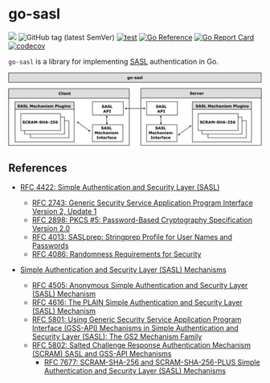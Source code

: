 # go-sasl

![](https://img.shields.io/badge/status-Work%20In%20Progress-8A2BE2)
![GitHub tag (latest SemVer)](https://img.shields.io/github/v/tag/cybergarage/go-sasl)
[![test](https://github.com/cybergarage/go-sasl/actions/workflows/make.yml/badge.svg)](https://github.com/cybergarage/go-sasl/actions/workflows/make.yml)
[![Go Reference](https://pkg.go.dev/badge/github.com/cybergarage/go-sasl.svg)](https://pkg.go.dev/github.com/cybergarage/go-sasl)
 [![Go Report Card](https://img.shields.io/badge/go%20report-A%2B-brightgreen)](https://goreportcard.com/report/github.com/cybergarage/go-sasl) 
 [![codecov](https://codecov.io/gh/cybergarage/go-sasl/graph/badge.svg?token=OCU5V0H3OX)](https://codecov.io/gh/cybergarage/go-sasl)

`go-sasl` is a library for implementing [SASL](https://datatracker.ietf.org/doc/html/rfc4422) authentication in Go.

![](doc/img/framework.png)

## References

- [RFC 4422: Simple Authentication and Security Layer (SASL)](https://datatracker.ietf.org/doc/html/rfc4422)
  - [RFC 2743: Generic Security Service Application Program Interface Version 2, Update 1](https://datatracker.ietf.org/doc/html/rfc2743)
  - [RFC 2898: PKCS #5: Password-Based Cryptography Specification Version 2.0](https://datatracker.ietf.org/doc/html/rfc2898)
  - [RFC 4013: SASLprep: Stringprep Profile for User Names and Passwords](https://datatracker.ietf.org/doc/html/rfc4013)
  - [RFC 4086: Randomness Requirements for Security](https://datatracker.ietf.org/doc/html/rfc4086)

- [Simple Authentication and Security Layer (SASL) Mechanisms](https://www.iana.org/assignments/sasl-mechanisms/sasl-mechanisms.xhtml)
  - [RFC 4505: Anonymous Simple Authentication and Security Layer (SASL) Mechanism](https://www.rfc-editor.org/rfc/rfc4505.html)
  - [RFC 4616: The PLAIN Simple Authentication and Security Layer (SASL) Mechanism](https://datatracker.ietf.org/doc/html/rfc4616)
  - [RFC 5801: Using Generic Security Service Application Program Interface (GSS-API) Mechanisms in Simple Authentication and Security Layer (SASL): The GS2 Mechanism Family](https://www.rfc-editor.org/rfc/rfc5801)
  - [RFC 5802: Salted Challenge Response Authentication Mechanism (SCRAM) SASL and GSS-API Mechanisms](https://datatracker.ietf.org/doc/html/rfc5802)
    - [RFC 7677: SCRAM-SHA-256 and SCRAM-SHA-256-PLUS Simple Authentication and Security Layer (SASL) Mechanisms](https://datatracker.ietf.org/doc/html/rfc7677)
